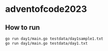 # adventofcode2023

## How to run

```bash
go run day1/main.go testdata/day1sample1.txt
go run day1/main.go testdata/day1.txt
```